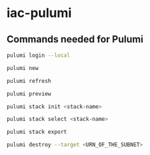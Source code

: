 # iac-pulumi
## Commands needed for Pulumi

```bash
pulumi login --local
```
    
```bash
pulumi new
```


```bash
pulumi refresh
```


```bash
pulumi preview
```

   
```bash
pulumi stack init <stack-name>
```

   
```bash
pulumi stack select <stack-name>
```
    
    
```bash
pulumi stack export
```

    
```bash
pulumi destroy --target <URN_OF_THE_SUBNET>
```




